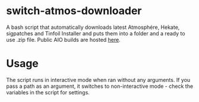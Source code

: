 # switch-atmos-downloader
A bash script that automatically downloads latest Atmosphére, Hekate, sigpatches and Tinfoil Installer and puts them into a folder and a ready to use .zip file. Public AIO builds are hosted [here](https://aio.adamski2003.ga).
# Usage
The script runs in interactive mode when ran without any arguments. If you pass a path as an argument, it switches to non-interactive mode - check the variables in the script for settings.
